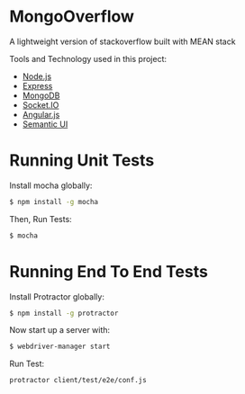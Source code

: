 # MongoOverflow
A lightweight version of stackoverflow built with MEAN stack

Tools and Technology used in this project:

* [Node.js](http://nodejs.org/)
* [Express](http://expressjs.com/)
* [MongoDB](http://www.mongodb.org/)
* [Socket.IO](http://socket.io/)
* [Angular.js](https://angularjs.org/)
* [Semantic UI](http://semantic-ui.com/)

Running Unit Tests
====================

Install mocha globally:

```bash
$ npm install -g mocha
```

Then, Run Tests:

```bash
$ mocha
```

Running End To End Tests
====================

Install Protractor globally:

```bash
$ npm install -g protractor
```

Now start up a server with:

```bash
$ webdriver-manager start
```

Run Test:

```bash
protractor client/test/e2e/conf.js
```